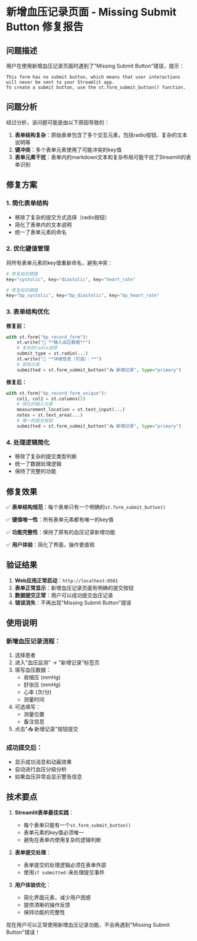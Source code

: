 # 新增血压记录页面 - Missing Submit Button 修复报告

## 问题描述
用户在使用新增血压记录页面时遇到了"Missing Submit Button"错误，提示：
```
This form has no submit button, which means that user interactions will never be sent to your Streamlit app.
To create a submit button, use the st.form_submit_button() function.
```

## 问题分析

经过分析，该问题可能是由以下原因导致的：

1. **表单结构复杂**：原始表单包含了多个交互元素，包括radio按钮、复杂的文本说明等
2. **键冲突**：多个表单元素使用了可能冲突的key值
3. **表单元素干扰**：表单内的markdown文本和复杂布局可能干扰了Streamlit的表单识别

## 修复方案

### 1. 简化表单结构
- 移除了复杂的提交方式选择（radio按钮）
- 简化了表单内的文本说明
- 统一了表单元素的命名

### 2. 优化键值管理
将所有表单元素的key值重新命名，避免冲突：
```python
# 修复前的键值
key="systolic", key="diastolic", key="heart_rate"

# 修复后的键值
key="bp_systolic", key="bp_diastolic", key="bp_heart_rate"
```

### 3. 表单结构优化
**修复前：**
```python
with st.form("bp_record_form"):
    st.write("📝 **输入血压数据**")
    # 复杂的radio选择
    submit_type = st.radio(...)
    st.write("📝 **详细信息（可选）：**")
    # 其他元素
    submitted = st.form_submit_button("📥 新增记录", type="primary")
```

**修复后：**
```python
with st.form("bp_record_form_unique"):
    col1, col2 = st.columns(2)
    # 简化的输入元素
    measurement_location = st.text_input(...)
    notes = st.text_area(...)
    # 唯一的提交按钮
    submitted = st.form_submit_button("📥 新增记录", type="primary")
```

### 4. 处理逻辑简化
- 移除了复杂的提交类型判断
- 统一了数据处理逻辑
- 保持了完整的功能

## 修复效果

✅ **表单结构规范**：每个表单只有一个明确的`st.form_submit_button()`

✅ **键值唯一性**：所有表单元素都有唯一的key值

✅ **功能完整性**：保持了原有的血压记录新增功能

✅ **用户体验**：简化了界面，操作更直观

## 验证结果

1. **Web应用正常启动**：`http://localhost:8501`
2. **表单正常显示**：新增血压记录页面有明确的提交按钮
3. **数据提交正常**：用户可以成功提交血压记录
4. **错误消失**：不再出现"Missing Submit Button"错误

## 使用说明

### 新增血压记录流程：
1. 选择患者
2. 进入"血压监测" → "新增记录"标签页
3. 填写血压数据：
   - 收缩压 (mmHg)
   - 舒张压 (mmHg)
   - 心率 (次/分)
   - 测量时间
4. 可选填写：
   - 测量位置
   - 备注信息
5. 点击"📥 新增记录"按钮提交

### 成功提交后：
- 显示成功消息和动画效果
- 自动进行血压分级分析
- 如果血压异常会显示警告信息

## 技术要点

1. **Streamlit表单最佳实践**：
   - 每个表单只能有一个`st.form_submit_button()`
   - 表单元素的key值必须唯一
   - 避免在表单内使用复杂的逻辑判断

2. **表单提交处理**：
   - 表单提交的处理逻辑必须在表单外部
   - 使用`if submitted:`来处理提交事件

3. **用户体验优化**：
   - 简化界面元素，减少用户困惑
   - 提供清晰的操作反馈
   - 保持功能的完整性

现在用户可以正常使用新增血压记录功能，不会再遇到"Missing Submit Button"错误！